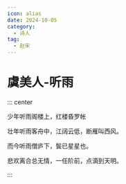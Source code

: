 ```yaml
---
icon: alias
date: 2024-10-05
category:
  - 诗人
tag:
  - 赵宋
---
```


# 虞美人-听雨

<!-- more -->




::: center 

少年听雨阁楼上，红楼昏罗帐

壮年听雨客舟中，江阔云低，断雁叫西风。

而今听雨僧庐下，鬓已星星也。

悲欢离合总无情，一任阶前，点滴到天明。

:::